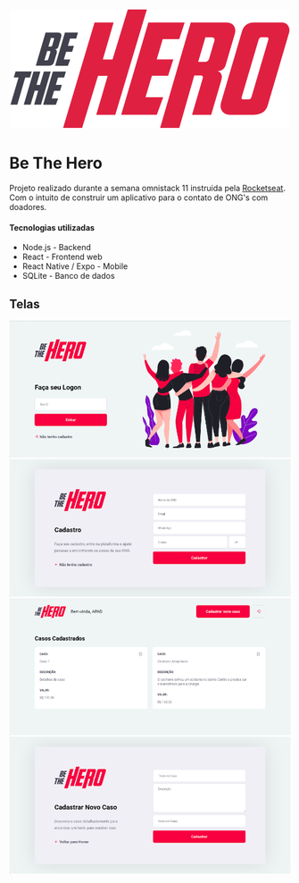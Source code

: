 <h1 align="center">
    <img alt="" title="" src="images/logo.svg">
</h1>


# Be The Hero

Projeto realizado durante a semana omnistack 11 instruida pela [Rocketseat]((https://rocketseat.com.br/)). Com o intuito de construir um    aplicativo para o contato de ONG's com doadores.

#### Tecnologias utilizadas
- Node.js - Backend
- React - Frontend web
- React Native / Expo - Mobile
- SQLite - Banco de dados 


## Telas

<p align="center">
    <img alt="" title="" src="images/print1.png">
    <img alt="" title="" src="images/print2.png">
    <img alt="" title="" src="images/print3.png">
    <img alt="" title="" src="images/print4.png">
</p>

